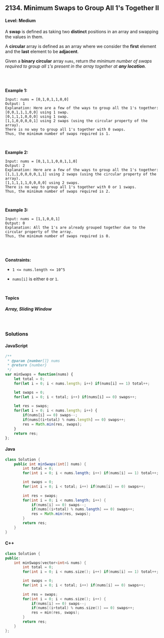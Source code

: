 ## 2134. Minimum Swaps to Group All 1's Together II
#### Level: Medium


A **swap** is defined as taking two **distinct** positions in an array and swapping the values in them.

A **circular** array is defined as an array where we consider the **first** element and the **last** element to be **adjacent**.

Given a **binary circular** array `nums`, return *the minimum number of swaps required to group all* `1`*'s present in the array together at **any location***.

<br><br>


**Example 1:** 

<!-- <img src="https://assets.leetcode.com/uploads/2020/01/09/sample_1_1684.png" width="560px"/>  <br>   -->

```
Input: nums = [0,1,0,1,1,0,0]
Output: 1
Explanation: Here are a few of the ways to group all the 1's together:
[0,0,1,1,1,0,0] using 1 swap.
[0,1,1,1,0,0,0] using 1 swap.
[1,1,0,0,0,0,1] using 2 swaps (using the circular property of the array).
There is no way to group all 1's together with 0 swaps.
Thus, the minimum number of swaps required is 1.
```

<br> 


**Example 2:**

<!-- <img src="https://assets.leetcode.com/uploads/2020/01/09/sample_2_1684.png" width="420px"/>  <br>   -->

```
Input: nums = [0,1,1,1,0,0,1,1,0]
Output: 2
Explanation: Here are a few of the ways to group all the 1's together:
[1,1,1,0,0,0,0,1,1] using 2 swaps (using the circular property of the array).
[1,1,1,1,1,0,0,0,0] using 2 swaps.
There is no way to group all 1's together with 0 or 1 swaps.
Thus, the minimum number of swaps required is 2.
```

<br>


**Example 3:**

<!-- <img src="https://assets.leetcode.com/uploads/2020/01/15/sample_3_1684.png" width="540px"/>  <br>   -->

```
Input: nums = [1,1,0,0,1]
Output: 0
Explanation: All the 1's are already grouped together due to the circular property of the array.
Thus, the minimum number of swaps required is 0.
```

<br>


<br>

**Constraints:**

- `1 <= nums.length <= 10^5`

- `nums[i]` is either `0` or `1`.  


<br>

**Topics** 

##### Array, Sliding Window


<br>

### Solutions

#### JavaScript
```javascript
/**
 * @param {number[]} nums
 * @return {number}
 */
var minSwaps = function(nums) {
    let total = 0;
    for(let i = 0; i < nums.length; i++) if(nums[i] == 1) total++;

    let swaps = 0;
    for(let i = 0; i < total; i++) if(nums[i] == 0) swaps++;
    
    let res = swaps;
    for(let i = 0; i < nums.length; i++) {
        if(nums[i] == 0) swaps--;
        if(nums[(i+total) % nums.length] == 0) swaps++;
        res = Math.min(res, swaps);
    }
    return res;
};
```

#### Java
```java
class Solution {
    public int minSwaps(int[] nums) {
        int total = 0;
        for(int i = 0; i < nums.length; i++) if(nums[i] == 1) total++;

        int swaps = 0;
        for(int i = 0; i < total; i++) if(nums[i] == 0) swaps++;
        
        int res = swaps;
        for(int i = 0; i < nums.length; i++) {
            if(nums[i] == 0) swaps--;
            if(nums[(i+total) % nums.length] == 0) swaps++;
            res = Math.min(res, swaps);
        }
        return res;
    }
}
```

#### C++
```c++
class Solution {
public:
    int minSwaps(vector<int>& nums) {
        int total = 0;
        for(int i = 0; i < nums.size(); i++) if(nums[i] == 1) total++;

        int swaps = 0;
        for(int i = 0; i < total; i++) if(nums[i] == 0) swaps++;
        
        int res = swaps;
        for(int i = 0; i < nums.size(); i++) {
            if(nums[i] == 0) swaps--;
            if(nums[(i+total) % nums.size()] == 0) swaps++;
            res = min(res, swaps);
        }
        return res;
    }
};
```